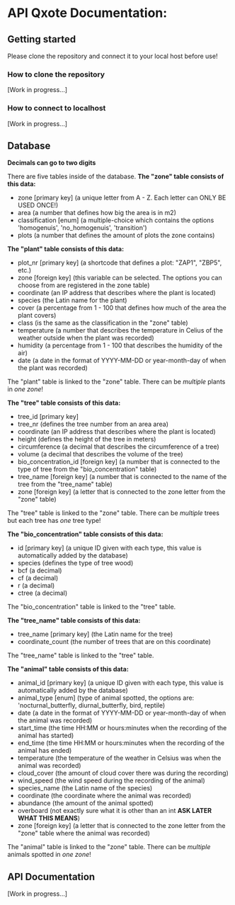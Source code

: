 # API Qxote Documentation:
## Getting started
Please clone the repository and connect it to your local host before use!

### How to clone the repository
[Work in progress...]

### How to connect to localhost
[Work in progress...]

## Database
**Decimals can go to two digits**

There are five tables inside of the database.
**The "zone" table consists of this data:**
- zone [primary key] (a unique letter from A - Z. Each letter can ONLY BE USED ONCE!)
- area (a number that defines how big the area is in m2)
- classification [enum] (a multiple-choice which contains the options 'homogenuis', 'no_homogenuis', 'transition')
- plots (a number that defines the amount of plots the zone contains)

**The "plant" table consists of this data:**
- plot_nr [primary key] (a shortcode that defines a plot: "ZAP1", "ZBP5", etc.)
- zone [foreign key] (this variable can be selected. The options you can choose from are registered in the zone table)
- coordinate (an IP address that describes where the plant is located)
- species (the Latin name for the plant)
- cover (a percentage from 1 - 100 that defines how much of the area the plant covers)
- class (is the same as the classification in the "zone" table)
- temperature (a number that describes the temperature in Celius of the weather outside when the plant was recorded)
- humidity (a percentage from 1 - 100 that describes the humidity of the air)
- date (a date in the format of YYYY-MM-DD or year-month-day of when the plant was recorded)

The "plant" table is linked to the "zone" table.
There can be *multiple* plants in *one zone*!


**The "tree" table consists of this data:**
- tree_id [primary key]
- tree_nr (defines the tree number from an area area)
- coordinate (an IP address that describes where the plant is located)
- height (defines the height of the tree in meters)
- circumference (a decimal that describes the circumference of a tree)
- volume (a decimal that describes the volume of the tree)
- bio_concentration_id [foreign key] (a number that is connected to the type of tree from the "bio_concentration" table)
- tree_name [foreign key] (a number that is connected to the name of the tree from the "tree_name" table)
- zone [foreign key] (a letter that is connected to the zone letter from the "zone" table)

The "tree" table is linked to the "zone" table.
There can be *multiple* trees but each tree has *one* tree type!


**The "bio_concentration" table consists of this data:**
- id [primary key] (a unique ID given with each type, this value is automatically added by the database)
- species (defines the type of tree wood)
- bcf (a decimal)
- cf (a decimal)
- r (a decimal)
- ctree (a decimal)

The "bio_concentration" table is linked to the "tree" table.

**The "tree_name" table consists of this data:**
- tree_name [primary key] (the Latin name for the tree)
- coordinate_count (the number of trees that are on this coordinate)

The "tree_name" table is linked to the "tree" table.


**The "animal" table consists of this data:**
- animal_id [primary key] (a unique ID given with each type, this value is automatically added by the database)
- animal_type [enum] (type of animal spotted, the options are: 'nocturnal_butterfly, diurnal_butterfly, bird, reptile)
- date (a date in the format of YYYY-MM-DD or year-month-day of when the animal was recorded)
- start_time (the time HH:MM or hours:minutes when the recording of the animal has started)
- end_time (the time HH:MM or hours:minutes when the recording of the animal has ended)
- temperature (the temperature of the weather in Celsius was when the animal was recorded)
- cloud_cover (the amount of cloud cover there was during the recording)
- wind_speed (the wind speed during the recording of the animal)
- species_name (the Latin name of the species)
- coordinate (the coordinate where the animal was recorded)
- abundance (the amount of the animal spotted)
- overboard (not exactly sure what it is other than an int **ASK LATER WHAT THIS MEANS**)
- zone [foreign key] (a letter that is connected to the zone letter from the "zone" table where the animal was recorded)

The "animal" table is linked to the "zone" table.
There can be *multiple* animals spotted in *one zone*!

## API Documentation
[Work in progress...]
